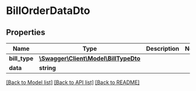 # BillOrderDataDto

## Properties
Name | Type | Description | Notes
------------ | ------------- | ------------- | -------------
**bill_type** | [**\Swagger\Client\Model\BillTypeDto**](BillTypeDto.md) |  | 
**data** | **string** |  | 

[[Back to Model list]](../README.md#documentation-for-models) [[Back to API list]](../README.md#documentation-for-api-endpoints) [[Back to README]](../README.md)


